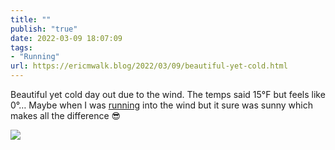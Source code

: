 ```yaml
---
title: ""
publish: "true"
date: 2022-03-09 18:07:09
tags:
- "Running"
url: https://ericmwalk.blog/2022/03/09/beautiful-yet-cold.html
---
```

Beautiful yet cold day out due to the wind. The temps said 15°F but feels like 0°… Maybe when I was [running](http://www.strava.com/activities/6798445894) into the wind but it sure was sunny which makes all the difference 😎

![](https://ericmwalk.blog/uploads/2022/a7c119402e.jpg)